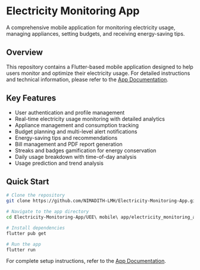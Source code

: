 # Electricity Monitoring App

A comprehensive mobile application for monitoring electricity usage, managing appliances, setting budgets, and receiving energy-saving tips.

##  Overview

This repository contains a Flutter-based mobile application designed to help users monitor and optimize their electricity usage. For detailed instructions and technical information, please refer to the [App Documentation](UEE%20mobile%20app/electricity_monitoring_app/README.md).

##  Key Features

- User authentication and profile management
- Real-time electricity usage monitoring with detailed analytics
- Appliance management and consumption tracking
- Budget planning and multi-level alert notifications
- Energy-saving tips and recommendations
- Bill management and PDF report generation
- Streaks and badges gamification for energy conservation
- Daily usage breakdown with time-of-day analysis
- Usage prediction and trend analysis

##  Quick Start

```bash
# Clone the repository
git clone https://github.com/NIMADITH-LMH/Electricity-Monitoring-App.git

# Navigate to the app directory
cd Electricity-Monitoring-App/UEE\ mobile\ app/electricity_monitoring_app

# Install dependencies
flutter pub get

# Run the app
flutter run
```

For complete setup instructions, refer to the [App Documentation](UEE%20mobile%20app/electricity_monitoring_app/README.md).
